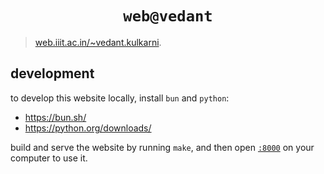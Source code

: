 # <div align="center"><code>web@vedant</code></div>

> [web.iiit.ac.in/~vedant.kulkarni](https://web.iiit.ac.in/~vedant.kulkarni).

## development

to develop this website locally, install `bun` and `python`:

  - https://bun.sh/
  - https://python.org/downloads/

build and serve the website by running `make`, and then open
[`:8000`](http://localhost:8000) on your computer to use it.
